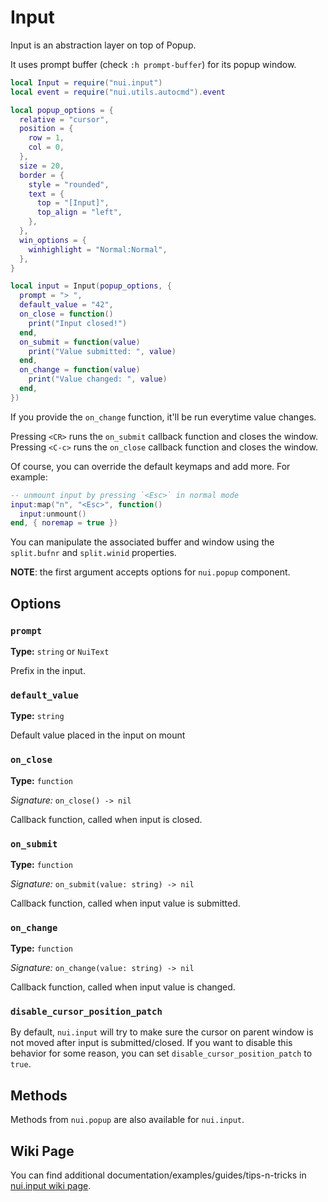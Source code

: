 # Input

Input is an abstraction layer on top of Popup.

It uses prompt buffer (check `:h prompt-buffer`) for its popup window.

```lua
local Input = require("nui.input")
local event = require("nui.utils.autocmd").event

local popup_options = {
  relative = "cursor",
  position = {
    row = 1,
    col = 0,
  },
  size = 20,
  border = {
    style = "rounded",
    text = {
      top = "[Input]",
      top_align = "left",
    },
  },
  win_options = {
    winhighlight = "Normal:Normal",
  },
}

local input = Input(popup_options, {
  prompt = "> ",
  default_value = "42",
  on_close = function()
    print("Input closed!")
  end,
  on_submit = function(value)
    print("Value submitted: ", value)
  end,
  on_change = function(value)
    print("Value changed: ", value)
  end,
})
```

If you provide the `on_change` function, it'll be run everytime value changes.

Pressing `<CR>` runs the `on_submit` callback function and closes the window.
Pressing `<C-c>` runs the `on_close` callback function and closes the window.

Of course, you can override the default keymaps and add more. For example:

```lua
-- unmount input by pressing `<Esc>` in normal mode
input:map("n", "<Esc>", function()
  input:unmount()
end, { noremap = true })
```

You can manipulate the associated buffer and window using the
`split.bufnr` and `split.winid` properties.

**NOTE**: the first argument accepts options for `nui.popup` component.

## Options

### `prompt`

**Type:** `string` or `NuiText`

Prefix in the input.

### `default_value`

**Type:** `string`

Default value placed in the input on mount

### `on_close`

**Type:** `function`

_Signature:_ `on_close() -> nil`

Callback function, called when input is closed.

### `on_submit`

**Type:** `function`

_Signature:_ `on_submit(value: string) -> nil`

Callback function, called when input value is submitted.

### `on_change`

**Type:** `function`

_Signature:_ `on_change(value: string) -> nil`

Callback function, called when input value is changed.

### `disable_cursor_position_patch`

By default, `nui.input` will try to make sure the cursor on parent window is not
moved after input is submitted/closed. If you want to disable this behavior
for some reason, you can set `disable_cursor_position_patch` to `true`.

## Methods

Methods from `nui.popup` are also available for `nui.input`.

## Wiki Page

You can find additional documentation/examples/guides/tips-n-tricks in [nui.input wiki page](https://github.com/MunifTanjim/nui.nvim/wiki/nui.input).

<!-- vim: set ft=markdown: -->